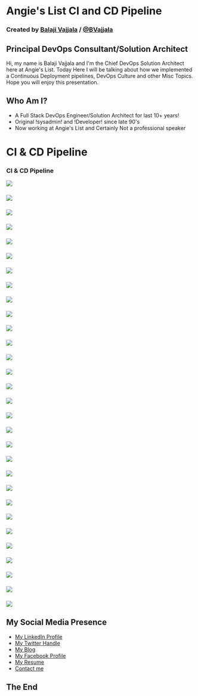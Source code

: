 # Angie's List CI and CD Pipeline

### Created by [Balaji Vajjala](https://bvajjala.github.io) / [@BVajjala](https://twitter.com/Bvajjala)


## Principal DevOps Consultant/Solution Architect

  Hi, my name is Balaji Vajjala and I'm the Chief DevOps Solution Architect here at Angie's List. Today  Here I will be talking about how we implemented a Continuous Deployment pipelines, DevOps Culture and other Misc Topics.
  Hope you will enjoy this presentation.


## Who Am I?

* A Full Stack DevOps Engineer/Solution Architect for last 10+ years!
* Original !sysadmin! and !Developer! since late 90's 
* Now working at Angie's List and Certainly Not a professional speaker



# CI & CD Pipeline


### CI & CD Pipeline
![](images2/Slide02.png)


###  
![](images2/Slide02.png)


###  
![](images2/Slide03.png)


###  
![](images2/Slide04.png)


###  
![](images2/Slide05.png)


###  
![](images2/Slide06.png)


###  
![](images2/Slide07.png)


###  
![](images2/Slide08.png)


###  
![](images2/Slide09.png)


###  
![](images2/Slide10.png)


###  
![](images2/Slide11.png)


###  
![](images2/Slide12.png)


###  
![](images2/Slide13.png)


###  
![](images2/Slide14.png)


###  
![](images2/Slide15.png)


###  
![](images2/Slide16.png)


###  
![](images2/Slide17.png)


###  
![](images2/Slide18.png)


###  
![](images2/Slide19.png)


###  
![](images2/Slide20.png)


###  
![](images2/Slide21.png)


###  
![](images2/Slide22.png)


###  
![](images2/Slide23.png)


###  
![](images2/Slide24.png)


###  
![](images2/Slide25.png)


###  
![](images2/Slide26.png)


###  
![](images2/Slide27.png)


###  
![](images2/Slide28.png)


###  
![](images2/Slide29.png)


###  
![](images2/Slide30.png)


## My Social Media Presence

  * [My LinkedIn Profile](https://www.linkedin.com/in/bvajjala)
  * [My Twitter Handle](https://twitter.com/Bvajjala)
  * [My Blog](https://bvajjala.github.io/)
  * [My Facebook Profile](https://www.facebook.com/bvajjala)
  * [My Resume](https://bvajjala.github.io/about/resume/)
  * [Contact me](mailto:bvajjala@gmail.com)


## The End